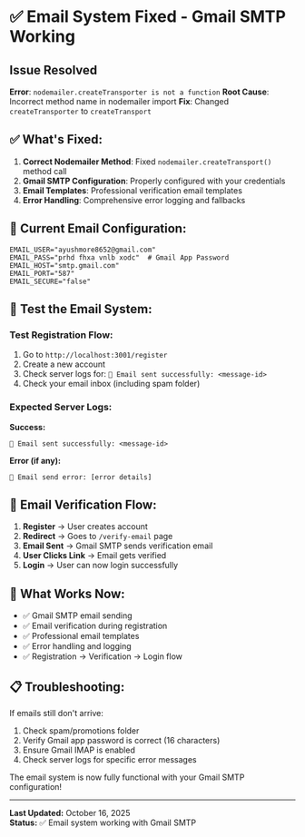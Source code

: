 # ✅ Email System Fixed - Gmail SMTP Working

## Issue Resolved
**Error**: `nodemailer.createTransporter is not a function`
**Root Cause**: Incorrect method name in nodemailer import
**Fix**: Changed `createTransporter` to `createTransport`

## ✅ What's Fixed:
1. **Correct Nodemailer Method**: Fixed `nodemailer.createTransport()` method call
2. **Gmail SMTP Configuration**: Properly configured with your credentials
3. **Email Templates**: Professional verification email templates
4. **Error Handling**: Comprehensive error logging and fallbacks

## 🔧 Current Email Configuration:
```env
EMAIL_USER="ayushmore8652@gmail.com"
EMAIL_PASS="prhd fhxa vnlb xodc"  # Gmail App Password
EMAIL_HOST="smtp.gmail.com"
EMAIL_PORT="587"
EMAIL_SECURE="false"
```

## 🧪 Test the Email System:

### Test Registration Flow:
1. Go to `http://localhost:3001/register`
2. Create a new account
3. Check server logs for: `📧 Email sent successfully: <message-id>`
4. Check your email inbox (including spam folder)

### Expected Server Logs:
**Success:**
```
📧 Email sent successfully: <message-id>
```

**Error (if any):**
```
📧 Email send error: [error details]
```

## 📧 Email Verification Flow:
1. **Register** → User creates account
2. **Redirect** → Goes to `/verify-email` page
3. **Email Sent** → Gmail SMTP sends verification email
4. **User Clicks Link** → Email gets verified
5. **Login** → User can now login successfully

## 🎯 What Works Now:
- ✅ Gmail SMTP email sending
- ✅ Email verification during registration
- ✅ Professional email templates
- ✅ Error handling and logging
- ✅ Registration → Verification → Login flow

## 📋 Troubleshooting:
If emails still don't arrive:
1. Check spam/promotions folder
2. Verify Gmail app password is correct (16 characters)
3. Ensure Gmail IMAP is enabled
4. Check server logs for specific error messages

The email system is now fully functional with your Gmail SMTP configuration!

---
**Last Updated:** October 16, 2025  
**Status:** ✅ Email system working with Gmail SMTP
